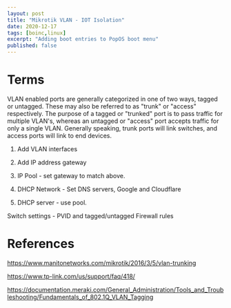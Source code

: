 ```yaml
---
layout: post
title: "Mikrotik VLAN - IOT Isolation"
date: 2020-12-17
tags: [boinc,linux]
excerpt: "Adding boot entries to PopOS boot menu"
published: false
---
```


# Terms

VLAN enabled ports are generally categorized in one of two ways, tagged or untagged. These may also be referred to as "trunk" or "access" respectively. The purpose of a tagged or "trunked" port is to pass traffic for multiple VLAN's, whereas an untagged or "access" port accepts traffic for only a single VLAN. Generally speaking, trunk ports will link switches, and access ports will link to end devices.

1. Add VLAN interfaces

2. Add IP address gateway

3. IP Pool - set gateway to match above. 

4. DHCP Network -  Set DNS servers, Google and Cloudflare

3. DHCP server - use pool.

Switch settings - PVID and tagged/untagged
Firewall rules

# References

https://www.manitonetworks.com/mikrotik/2016/3/5/vlan-trunking

https://www.tp-link.com/us/support/faq/418/

https://documentation.meraki.com/General_Administration/Tools_and_Troubleshooting/Fundamentals_of_802.1Q_VLAN_Tagging
